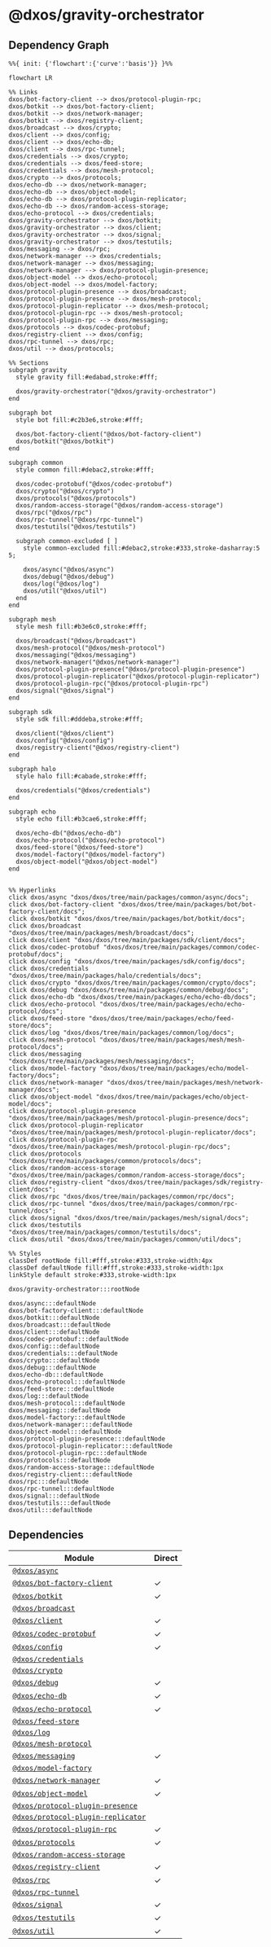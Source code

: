 # @dxos/gravity-orchestrator



## Dependency Graph

```mermaid
%%{ init: {'flowchart':{'curve':'basis'}} }%%

flowchart LR

%% Links
dxos/bot-factory-client --> dxos/protocol-plugin-rpc;
dxos/botkit --> dxos/bot-factory-client;
dxos/botkit --> dxos/network-manager;
dxos/botkit --> dxos/registry-client;
dxos/broadcast --> dxos/crypto;
dxos/client --> dxos/config;
dxos/client --> dxos/echo-db;
dxos/client --> dxos/rpc-tunnel;
dxos/credentials --> dxos/crypto;
dxos/credentials --> dxos/feed-store;
dxos/credentials --> dxos/mesh-protocol;
dxos/crypto --> dxos/protocols;
dxos/echo-db --> dxos/network-manager;
dxos/echo-db --> dxos/object-model;
dxos/echo-db --> dxos/protocol-plugin-replicator;
dxos/echo-db --> dxos/random-access-storage;
dxos/echo-protocol --> dxos/credentials;
dxos/gravity-orchestrator --> dxos/botkit;
dxos/gravity-orchestrator --> dxos/client;
dxos/gravity-orchestrator --> dxos/signal;
dxos/gravity-orchestrator --> dxos/testutils;
dxos/messaging --> dxos/rpc;
dxos/network-manager --> dxos/credentials;
dxos/network-manager --> dxos/messaging;
dxos/network-manager --> dxos/protocol-plugin-presence;
dxos/object-model --> dxos/echo-protocol;
dxos/object-model --> dxos/model-factory;
dxos/protocol-plugin-presence --> dxos/broadcast;
dxos/protocol-plugin-presence --> dxos/mesh-protocol;
dxos/protocol-plugin-replicator --> dxos/mesh-protocol;
dxos/protocol-plugin-rpc --> dxos/mesh-protocol;
dxos/protocol-plugin-rpc --> dxos/messaging;
dxos/protocols --> dxos/codec-protobuf;
dxos/registry-client --> dxos/config;
dxos/rpc-tunnel --> dxos/rpc;
dxos/util --> dxos/protocols;

%% Sections
subgraph gravity
  style gravity fill:#edabad,stroke:#fff;

  dxos/gravity-orchestrator("@dxos/gravity-orchestrator")
end

subgraph bot
  style bot fill:#c2b3e6,stroke:#fff;

  dxos/bot-factory-client("@dxos/bot-factory-client")
  dxos/botkit("@dxos/botkit")
end

subgraph common
  style common fill:#debac2,stroke:#fff;

  dxos/codec-protobuf("@dxos/codec-protobuf")
  dxos/crypto("@dxos/crypto")
  dxos/protocols("@dxos/protocols")
  dxos/random-access-storage("@dxos/random-access-storage")
  dxos/rpc("@dxos/rpc")
  dxos/rpc-tunnel("@dxos/rpc-tunnel")
  dxos/testutils("@dxos/testutils")

  subgraph common-excluded [ ]
    style common-excluded fill:#debac2,stroke:#333,stroke-dasharray:5 5;

    dxos/async("@dxos/async")
    dxos/debug("@dxos/debug")
    dxos/log("@dxos/log")
    dxos/util("@dxos/util")
  end
end

subgraph mesh
  style mesh fill:#b3e6c0,stroke:#fff;

  dxos/broadcast("@dxos/broadcast")
  dxos/mesh-protocol("@dxos/mesh-protocol")
  dxos/messaging("@dxos/messaging")
  dxos/network-manager("@dxos/network-manager")
  dxos/protocol-plugin-presence("@dxos/protocol-plugin-presence")
  dxos/protocol-plugin-replicator("@dxos/protocol-plugin-replicator")
  dxos/protocol-plugin-rpc("@dxos/protocol-plugin-rpc")
  dxos/signal("@dxos/signal")
end

subgraph sdk
  style sdk fill:#dddeba,stroke:#fff;

  dxos/client("@dxos/client")
  dxos/config("@dxos/config")
  dxos/registry-client("@dxos/registry-client")
end

subgraph halo
  style halo fill:#cabade,stroke:#fff;

  dxos/credentials("@dxos/credentials")
end

subgraph echo
  style echo fill:#b3cae6,stroke:#fff;

  dxos/echo-db("@dxos/echo-db")
  dxos/echo-protocol("@dxos/echo-protocol")
  dxos/feed-store("@dxos/feed-store")
  dxos/model-factory("@dxos/model-factory")
  dxos/object-model("@dxos/object-model")
end


%% Hyperlinks
click dxos/async "dxos/dxos/tree/main/packages/common/async/docs";
click dxos/bot-factory-client "dxos/dxos/tree/main/packages/bot/bot-factory-client/docs";
click dxos/botkit "dxos/dxos/tree/main/packages/bot/botkit/docs";
click dxos/broadcast "dxos/dxos/tree/main/packages/mesh/broadcast/docs";
click dxos/client "dxos/dxos/tree/main/packages/sdk/client/docs";
click dxos/codec-protobuf "dxos/dxos/tree/main/packages/common/codec-protobuf/docs";
click dxos/config "dxos/dxos/tree/main/packages/sdk/config/docs";
click dxos/credentials "dxos/dxos/tree/main/packages/halo/credentials/docs";
click dxos/crypto "dxos/dxos/tree/main/packages/common/crypto/docs";
click dxos/debug "dxos/dxos/tree/main/packages/common/debug/docs";
click dxos/echo-db "dxos/dxos/tree/main/packages/echo/echo-db/docs";
click dxos/echo-protocol "dxos/dxos/tree/main/packages/echo/echo-protocol/docs";
click dxos/feed-store "dxos/dxos/tree/main/packages/echo/feed-store/docs";
click dxos/log "dxos/dxos/tree/main/packages/common/log/docs";
click dxos/mesh-protocol "dxos/dxos/tree/main/packages/mesh/mesh-protocol/docs";
click dxos/messaging "dxos/dxos/tree/main/packages/mesh/messaging/docs";
click dxos/model-factory "dxos/dxos/tree/main/packages/echo/model-factory/docs";
click dxos/network-manager "dxos/dxos/tree/main/packages/mesh/network-manager/docs";
click dxos/object-model "dxos/dxos/tree/main/packages/echo/object-model/docs";
click dxos/protocol-plugin-presence "dxos/dxos/tree/main/packages/mesh/protocol-plugin-presence/docs";
click dxos/protocol-plugin-replicator "dxos/dxos/tree/main/packages/mesh/protocol-plugin-replicator/docs";
click dxos/protocol-plugin-rpc "dxos/dxos/tree/main/packages/mesh/protocol-plugin-rpc/docs";
click dxos/protocols "dxos/dxos/tree/main/packages/common/protocols/docs";
click dxos/random-access-storage "dxos/dxos/tree/main/packages/common/random-access-storage/docs";
click dxos/registry-client "dxos/dxos/tree/main/packages/sdk/registry-client/docs";
click dxos/rpc "dxos/dxos/tree/main/packages/common/rpc/docs";
click dxos/rpc-tunnel "dxos/dxos/tree/main/packages/common/rpc-tunnel/docs";
click dxos/signal "dxos/dxos/tree/main/packages/mesh/signal/docs";
click dxos/testutils "dxos/dxos/tree/main/packages/common/testutils/docs";
click dxos/util "dxos/dxos/tree/main/packages/common/util/docs";

%% Styles
classDef rootNode fill:#fff,stroke:#333,stroke-width:4px
classDef defaultNode fill:#fff,stroke:#333,stroke-width:1px
linkStyle default stroke:#333,stroke-width:1px

dxos/gravity-orchestrator:::rootNode

dxos/async:::defaultNode
dxos/bot-factory-client:::defaultNode
dxos/botkit:::defaultNode
dxos/broadcast:::defaultNode
dxos/client:::defaultNode
dxos/codec-protobuf:::defaultNode
dxos/config:::defaultNode
dxos/credentials:::defaultNode
dxos/crypto:::defaultNode
dxos/debug:::defaultNode
dxos/echo-db:::defaultNode
dxos/echo-protocol:::defaultNode
dxos/feed-store:::defaultNode
dxos/log:::defaultNode
dxos/mesh-protocol:::defaultNode
dxos/messaging:::defaultNode
dxos/model-factory:::defaultNode
dxos/network-manager:::defaultNode
dxos/object-model:::defaultNode
dxos/protocol-plugin-presence:::defaultNode
dxos/protocol-plugin-replicator:::defaultNode
dxos/protocol-plugin-rpc:::defaultNode
dxos/protocols:::defaultNode
dxos/random-access-storage:::defaultNode
dxos/registry-client:::defaultNode
dxos/rpc:::defaultNode
dxos/rpc-tunnel:::defaultNode
dxos/signal:::defaultNode
dxos/testutils:::defaultNode
dxos/util:::defaultNode
```

## Dependencies

| Module | Direct |
|---|---|
| [`@dxos/async`](../../../common/async/docs/README.md) |  |
| [`@dxos/bot-factory-client`](../../../bot/bot-factory-client/docs/README.md) | &check; |
| [`@dxos/botkit`](../../../bot/botkit/docs/README.md) | &check; |
| [`@dxos/broadcast`](../../../mesh/broadcast/docs/README.md) |  |
| [`@dxos/client`](../../../sdk/client/docs/README.md) | &check; |
| [`@dxos/codec-protobuf`](../../../common/codec-protobuf/docs/README.md) | &check; |
| [`@dxos/config`](../../../sdk/config/docs/README.md) | &check; |
| [`@dxos/credentials`](../../../halo/credentials/docs/README.md) |  |
| [`@dxos/crypto`](../../../common/crypto/docs/README.md) |  |
| [`@dxos/debug`](../../../common/debug/docs/README.md) | &check; |
| [`@dxos/echo-db`](../../../echo/echo-db/docs/README.md) | &check; |
| [`@dxos/echo-protocol`](../../../echo/echo-protocol/docs/README.md) | &check; |
| [`@dxos/feed-store`](../../../echo/feed-store/docs/README.md) |  |
| [`@dxos/log`](../../../common/log/docs/README.md) |  |
| [`@dxos/mesh-protocol`](../../../mesh/mesh-protocol/docs/README.md) |  |
| [`@dxos/messaging`](../../../mesh/messaging/docs/README.md) | &check; |
| [`@dxos/model-factory`](../../../echo/model-factory/docs/README.md) |  |
| [`@dxos/network-manager`](../../../mesh/network-manager/docs/README.md) | &check; |
| [`@dxos/object-model`](../../../echo/object-model/docs/README.md) | &check; |
| [`@dxos/protocol-plugin-presence`](../../../mesh/protocol-plugin-presence/docs/README.md) |  |
| [`@dxos/protocol-plugin-replicator`](../../../mesh/protocol-plugin-replicator/docs/README.md) |  |
| [`@dxos/protocol-plugin-rpc`](../../../mesh/protocol-plugin-rpc/docs/README.md) | &check; |
| [`@dxos/protocols`](../../../common/protocols/docs/README.md) | &check; |
| [`@dxos/random-access-storage`](../../../common/random-access-storage/docs/README.md) |  |
| [`@dxos/registry-client`](../../../sdk/registry-client/docs/README.md) | &check; |
| [`@dxos/rpc`](../../../common/rpc/docs/README.md) | &check; |
| [`@dxos/rpc-tunnel`](../../../common/rpc-tunnel/docs/README.md) |  |
| [`@dxos/signal`](../../../mesh/signal/docs/README.md) | &check; |
| [`@dxos/testutils`](../../../common/testutils/docs/README.md) | &check; |
| [`@dxos/util`](../../../common/util/docs/README.md) | &check; |
